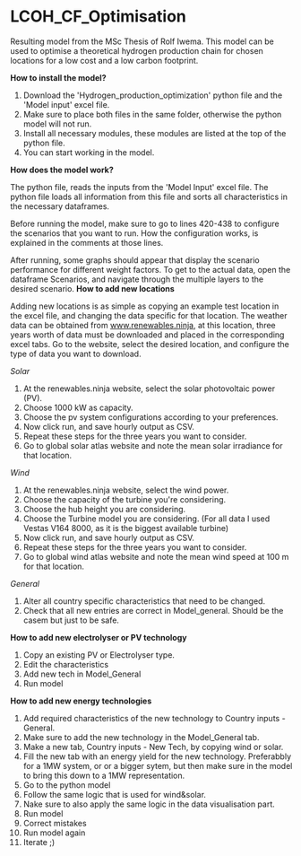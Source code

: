 # LCOH_CF_Optimisation
Resulting model from the MSc Thesis of Rolf Iwema. This model can be used to optimise a theoretical hydrogen production chain for chosen locations for a low cost and a low carbon footprint. 

**How to install the model?**

1. Download the 'Hydrogen_production_optimization' python file and the 'Model input' excel file. 
2. Make sure to place both files in the same folder, otherwise the python model will not run. 
3. Install all necessary modules, these modules are listed at the top of the python file.
4. You can start working in the model.

**How does the model work?**

The python file, reads the inputs from the 'Model Input' excel file.
The python file loads all information from this file and sorts all characteristics in the necessary dataframes. 

Before running the model, make sure to go to lines 420-438 to configure the scenarios that you want to run. 
How the configuration works, is explained in the comments at those lines.

After running, some graphs should appear that display the scenario performance for different weight factors. 
To get to the actual data, open the dataframe Scenarios, and navigate through the multiple layers to the desired scenario. 
**How to add new locations**

Adding new locations is as simple as copying an example test location in the excel file, and changing the data specific for that location. 
The weather data can be obtained from www.renewables.ninja, at this location, three years worth of data must be downloaded and placed in the corresponding excel tabs. Go to the website, select the desired location, and configure the type of data you want to download.

_Solar_
1. At the renewables.ninja website, select the solar photovoltaic power (PV).
2. Choose 1000 kW as capacity. 
3. Choose the pv system configurations according to your preferences.
4. Now click run, and save hourly output as CSV.
5. Repeat these steps for the three years you want to consider.
6. Go to global solar atlas website and note the mean solar irradiance for that location.

_Wind_
1. At the renewables.ninja website, select the wind power.
2. Choose the capacity of the turbine you're considering. 
3. Choose the hub height you are considering.
4. Choose the Turbine model you are considering. (For all data I used Vestas V164 8000, as it is the biggest available turbine) 
5. Now click run, and save hourly output as CSV.
6. Repeat these steps for the three years you want to consider.
7. Go to global wind atlas website and note the mean wind speed at 100 m for that location.

_General_
1. Alter all country specific characteristics that need to be changed.
2. Check that all new entries are correct in Model_general. Should be the casem but just to be safe.  

**How to add new electrolyser or PV technology**
1. Copy an existing PV or Electrolyser type.
2. Edit the characteristics
3. Add new tech in Model_General
4. Run model
   
**How to add new energy technologies**
1. Add required characteristics of the new technology to Country inputs - General.
2. Make sure to add the new technology in the Model_General tab.
3. Make a new tab, Country inputs - New Tech, by copying wind or solar.
4. Fill the new tab with an energy yield for the new technology. Preferabbly for a 1MW system, or or a bigger sytem, but then make sure in the model to bring this down to a 1MW representation. 
5. Go to the python model
6. Follow the same logic that is used for wind&solar.
7. Nake sure to also apply the same logic in the data visualisation part.
8. Run model
9. Correct mistakes
10. Run model again
11. Iterate ;)
